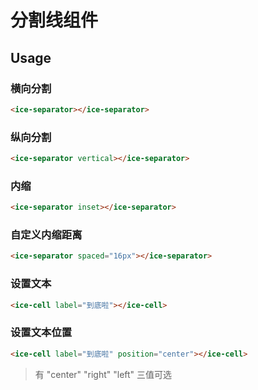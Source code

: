 # 分割线组件

## Usage

### 横向分割

```html
<ice-separator></ice-separator>
```

### 纵向分割

```html
<ice-separator vertical></ice-separator>
```

### 内缩

```html
<ice-separator inset></ice-separator>
```

### 自定义内缩距离
```html
<ice-separator spaced="16px"></ice-separator>
```

### 设置文本

```html
<ice-cell label="到底啦"></ice-cell>
```

### 设置文本位置

```html
<ice-cell label="到底啦" position="center"></ice-cell>
```

> 有 "center" "right" "left" 三值可选